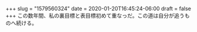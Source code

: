 +++
slug = "1579560324"
date = 2020-01-20T16:45:24-06:00
draft = false
+++
この数年間、私の裏目標と表目標初めて重なっだ。この道は自分が追うものへ続ける。